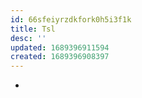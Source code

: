 ```yaml
---
id: 66sfeiyrzdkfork0h5i3f1k
title: Tsl
desc: ''
updated: 1689396911594
created: 1689396908397
---
```


- 